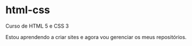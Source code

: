 # html-css
 Curso de HTML 5 e CSS 3

Estou aprendendo a criar sites e agora vou gerenciar os meus repositórios.